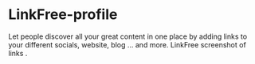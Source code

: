 # LinkFree-profile
Let people discover all your great content in one place by adding links to your different socials, website, blog ... and more. LinkFree screenshot of links .
